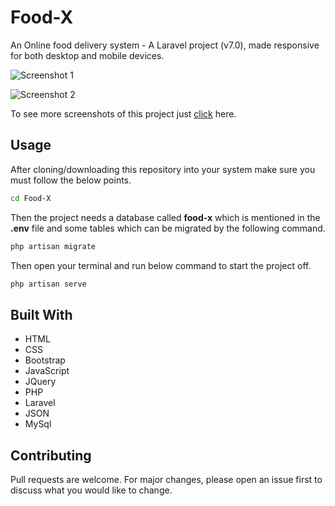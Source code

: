 # Food-X

An Online food delivery system - A Laravel project (v7.0), made responsive for both desktop and mobile devices.

![Screenshot 1](https://github.com/Sanjay-Sahu-Bandla/Food-X/blob/master/public/screenshots/home.png.png?raw=true)

![Screenshot 2](https://github.com/Sanjay-Sahu-Bandla/Food-X/blob/master/public/screenshots/home2.png.png?raw=true)

To see more screenshots of this project just [click](https://github.com/Sanjay-Sahu-Bandla/Food-X/public/screenshots/) here.


## Usage

After cloning/downloading this repository into your system make sure you must follow the below points.


```bash
cd Food-X
```

Then the project needs a database called __food-x__ which is mentioned in the __.env__ file and some tables which can be migrated by the following command.


```bash
php artisan migrate
```

Then open your terminal and run below command to start the project off.

```bash
php artisan serve
```

## Built With

- HTML
- CSS
- Bootstrap
- JavaScript
- JQuery
- PHP
- Laravel
- JSON
- MySql


## Contributing
Pull requests are welcome. For major changes, please open an issue first to discuss what you would like to change.
